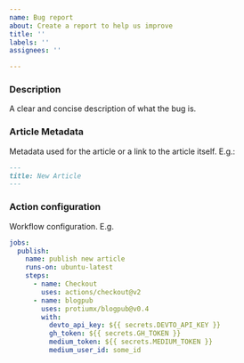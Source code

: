 ```yaml
---
name: Bug report
about: Create a report to help us improve
title: ''
labels: ''
assignees: ''

---
```


### Description
A clear and concise description of what the bug is.

### Article Metadata
Metadata used for the article or a link to the article itself. E.g.:
```md
---
title: New Article
---
```

### Action configuration
Workflow configuration. E.g.
```yml
jobs:
  publish:
    name: publish new article
    runs-on: ubuntu-latest    
    steps:
      - name: Checkout
        uses: actions/checkout@v2
      - name: blogpub
        uses: protiumx/blogpub@v0.4
        with:
          devto_api_key: ${{ secrets.DEVTO_API_KEY }}
          gh_token: ${{ secrets.GH_TOKEN }}
          medium_token: ${{ secrets.MEDIUM_TOKEN }}
          medium_user_id: some_id
```
